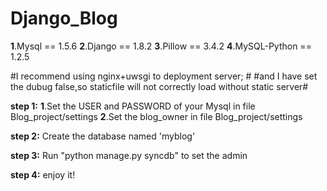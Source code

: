 # Django_Blog


__1__.Mysql == 1.5.6
__2__.Django == 1.8.2
__3__.Pillow == 3.4.2
__4__.MySQL-Python == 1.2.5


#I recommend using nginx+uwsgi to deployment server; #
#and I have set the dubug false,so staticfile will not correctly load without static server#


**step 1:**
    __1__.Set the USER and PASSWORD of your Mysql in file Blog_project/settings
    __2__.Set the blog_owner in file Blog_project/settings



**step 2:**
Create the database named 'myblog'


**step 3:**
Run "python manage.py syncdb" to set the admin


**step 4:**
enjoy it!

